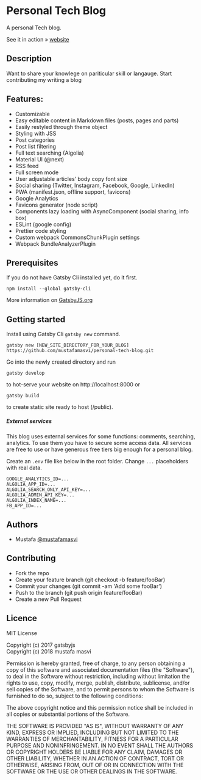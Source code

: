 # Personal Tech Blog

A personal Tech blog.
  <br />

See it in action » [website](https://mustafamasvi.github.io/techblog/) <br />

## Description

Want to share your knowlege on pariticular skill or langauge. Start contributing my writing a blog

## Features:

- Customizable
- Easy editable content in Markdown files (posts, pages and parts)
- Easily restyled through theme object
- Styling with JSS
- Post categories
- Post list filtering
- Full text searching (Algolia)
- Material UI (@next)
- RSS feed
- Full screen mode
- User adjustable articles’ body copy font size
- Social sharing (Twitter, Instagram, Facebook, Google, LinkedIn)
- PWA (manifest.json, offline support, favicons)
- Google Analytics
- Favicons generator (node script)
- Components lazy loading with AsyncComponent (social sharing, info box)
- ESLint (google config)
- Prettier code styling
- Custom webpack CommonsChunkPlugin settings
- Webpack BundleAnalyzerPlugin

## Prerequisites

If you do not have Gatsby Cli installed yet, do it first.

```text
npm install --global gatsby-cli
```

More information on [GatsbyJS.org](https://www.gatsbyjs.org/tutorial/part-one)

## Getting started

Install using Gatsby Cli `gatsby new` command.

```text
gatsby new [NEW_SITE_DIRECTORY_FOR_YOUR_BLOG] https://github.com/mustafamasvi/personal-tech-blog.git
```

Go into the newly created directory and run

```text
gatsby develop
```

to hot-serve your website on http://localhost:8000 or

```text
gatsby build
```

to create static site ready to host (/public).

##### External services

This blog uses external services for some functions: comments, searching, analytics. To use them you have to secure some access data. All services are free to use or have generous free tiers big enough for a personal blog.

Create an `.env` file like below in the root folder. Change `...` placeholders with real data.

```text
GOOGLE_ANALYTICS_ID=...
ALGOLIA_APP_ID=...
ALGOLIA_SEARCH_ONLY_API_KEY=...
ALGOLIA_ADMIN_API_KEY=...
ALGOLIA_INDEX_NAME=...
FB_APP_ID=...
```

## Authors

- Mustafa [@mustafamasvi](https://github.com/mustafamasvi)

## Contributing

- Fork the repo
- Create your feature branch (git checkout -b feature/fooBar)
- Commit your changes (git commit -am 'Add some fooBar')
- Push to the branch (git push origin feature/fooBar)
- Create a new Pull Request

## Licence

MIT License

Copyright (c) 2017 gatsbyjs <br />Copyright (c) 2018 mustafa masvi

Permission is hereby granted, free of charge, to any person obtaining a copy of this software and associated documentation files (the "Software"), to deal in the Software without restriction, including without limitation the rights to use, copy, modify, merge, publish, distribute, sublicense, and/or sell
copies of the Software, and to permit persons to whom the Software is furnished to do so, subject to the following conditions:

The above copyright notice and this permission notice shall be included in all copies or substantial portions of the Software.

THE SOFTWARE IS PROVIDED "AS IS", WITHOUT WARRANTY OF ANY KIND, EXPRESS OR IMPLIED, INCLUDING BUT NOT LIMITED TO THE WARRANTIES OF MERCHANTABILITY, FITNESS FOR A PARTICULAR PURPOSE AND NONINFRINGEMENT. IN NO EVENT SHALL THE AUTHORS OR COPYRIGHT HOLDERS BE LIABLE FOR ANY CLAIM, DAMAGES OR OTHER LIABILITY, WHETHER IN AN ACTION OF CONTRACT, TORT OR OTHERWISE, ARISING FROM, OUT OF OR IN CONNECTION WITH THE SOFTWARE OR THE USE OR OTHER DEALINGS IN THE SOFTWARE.

